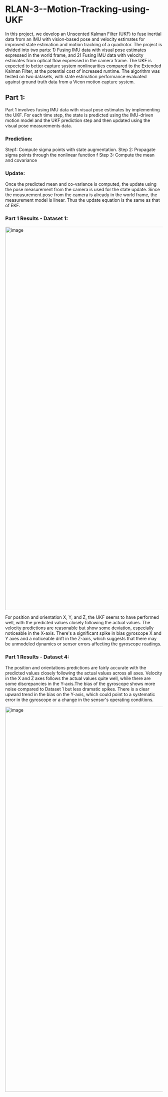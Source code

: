 # RLAN-3--Motion-Tracking-using-UKF

In this project, we develop an Unscented Kalman Filter (UKF) to fuse inertial data from an IMU with vision-based pose and velocity estimates for improved state estimation and motion tracking of a quadrotor. The project is divided into two parts: 1) Fusing IMU data with visual pose estimates expressed in the world frame, and 2) Fusing IMU data with velocity estimates from optical flow expressed in the camera frame. The UKF is expected to better capture system nonlinearities compared to the Extended Kalman Filter, at the potential cost of increased runtime. The algorithm was tested on two datasets, with state estimation performance evaluated against ground truth data from a Vicon motion capture system. 	

## Part 1:

Part 1 involves fusing IMU data with visual pose estimates by implementing the UKF. For each time step, the state is predicted using the IMU-driven motion model and the UKF prediction step and then updated using the visual pose measurements data.

### Prediction:

Step1: Compute sigma points with state augmentation. 
Step 2: Propagate sigma points through the nonlinear function f
Step 3: Compute the mean and covariance

### Update:

Once the predicted mean and co-variance is computed, the update using the pose measurement from the camera is used for the state update. Since the measurement pose from the camera is already in the world frame, the measurement model is linear. Thus the update equation is the same as that of EKF. 

### Part 1 Results - Dataset 1:

<img width="1222" alt="image" src="https://github.com/Santoshsrini/RLAN-3--Motion-Tracking-using-UKF/assets/28926309/d9902f82-4330-4ce6-9ba6-6ca20a8337b3">


For position and orientation X, Y, and Z, the UKF seems to have performed well, with the predicted values closely following the actual values. The velocity predictions are reasonable but show some deviation, especially noticeable in the X-axis. There's a significant spike in bias gyroscope X and Y axes and a noticeable drift in the Z-axis, which suggests that there may be unmodeled dynamics or sensor errors affecting the gyroscope readings.

### Part 1 Results - Dataset 4:

The position and orientations predictions  are fairly accurate with the predicted values closely following the actual values across all axes. Velocity in the X and Z axes follows the actual values quite well, while there are some discrepancies in the Y-axis.The bias of the gyroscope shows more noise compared to Dataset 1 but less dramatic spikes. There is a clear upward trend in the bias on the Y-axis, which could point to a systematic error in the gyroscope or a change in the sensor's operating conditions.

<img width="1228" alt="image" src="https://github.com/Santoshsrini/RLAN-3--Motion-Tracking-using-UKF/assets/28926309/703efb78-eba1-44a1-b7ef-476bdc5433f8">




